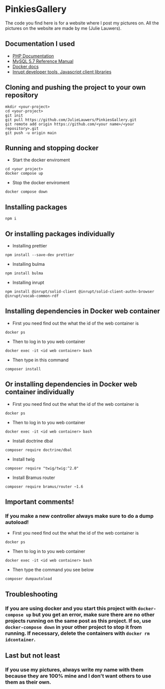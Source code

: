 # PinkiesGallery
The code you find here is for a website where I post my pictures on. All the pictures on the website are made by me (Julie Lauwers).

## Documentation I used
* [PHP Documentation](https://www.php.net/docs.php)
* [MySQL 5.7 Reference Manual](https://dev.mysql.com/doc/refman/5.7/en/)
* [Docker docs](https://docs.docker.com/)
* [Inrupt developer tools, Javascript client libraries](https://docs.inrupt.com/developer-tools/javascript/client-libraries/)


## Cloning and pushing the project to your own repository
```shell
mkdir <your-project>
cd <your-project>
git init
git pull https://github.com/JulieLauwers/PinkiesGallery.git
git remote add origin https://github.com/<your name>/<your repository>.git
git push -u origin main
```

## Running and stopping docker
* Start the docker enviroment
```shell
cd <your project>
docker compose up
```
* Stop the docker enviroment
```shell
docker compose down
```

## Installing packages
```shell
npm i
```
## Or installing packages individually
* Installing prettier
```shell
npm install --save-dev prettier
```
* Installing bulma
```shell
npm install bulma
```
* Installing inrupt
```shell
npm install @inrupt/solid-client @inrupt/solid-client-authn-browser @inrupt/vocab-common-rdf
```

## Installing dependencies in Docker web container
* First you need find out the what the id of the web container is
```shell
docker ps
```
* Then to log in to you web container
```shell
docker exec -it <id web container> bash
```
* Then type in this command
```shell
composer install
```
## Or installing dependencies in Docker web container individually
* First you need find out the what the id of the web container is
```shell
docker ps
```
* Then to log in to you web container
```shell
docker exec -it <id web container> bash
```
* Install doctrine dbal
```shell
composer require doctrine/dbal
```
* Install twig
```shell
composer require "twig/twig:^2.0"
```
* Install Bramus router
```shell
composer require bramus/router ~1.6
```

## Important comments!
### If you make a new controller always make sure to do a dump autoload!
* First you need find out the what the id of the web container is
```shell
docker ps
```
* Then to log in to you web container
```shell
docker exec -it <id web container> bash
```
* Then type the command you see below
```shell
composer dumpautoload
```


## Troubleshooting
### If you are using docker and you start this project with <code>docker-compose up</code> but you get an error, make sure there are no other projects running on the same post as this project. If so, use <code>docker-compose down</code> in your other project to stop it from running. If necessary, delete the containers with <code>docker rm idcontainer</code>.

## Last but not least
### If you use my pictures, always write my name with them because they are 100% mine and I don't want others to use them as their own.
